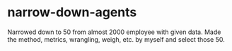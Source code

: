 # narrow-down-agents
Narrowed down to 50 from almost 2000 employee with given data. Made the method, metrics, wrangling, weigh, etc. by myself and select those 50.
